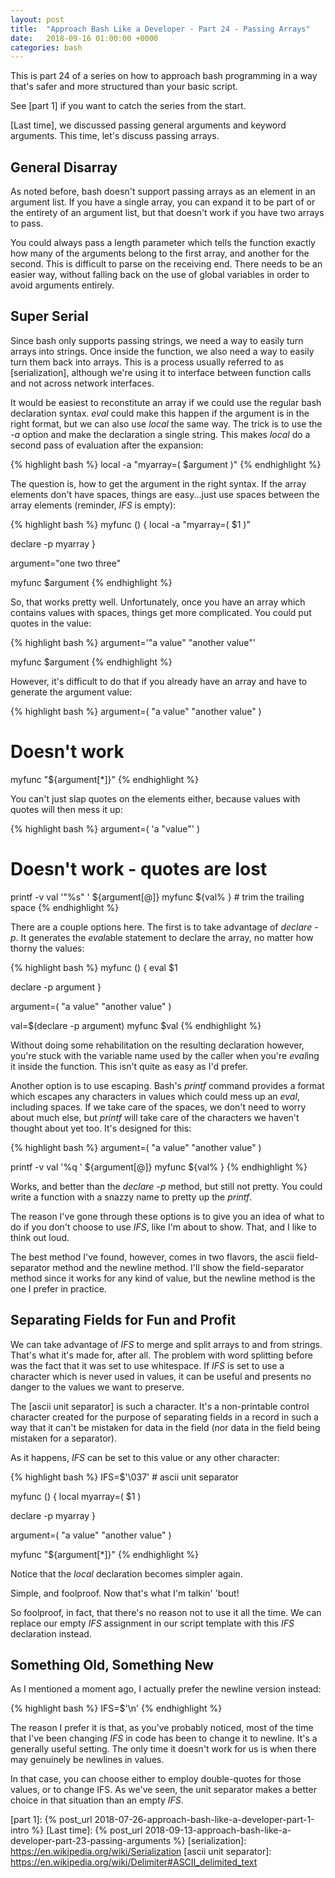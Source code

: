 ```yaml
---
layout: post
title:  "Approach Bash Like a Developer - Part 24 - Passing Arrays"
date:   2018-09-16 01:00:00 +0000
categories: bash
---
```


This is part 24 of a series on how to approach bash programming in a way
that's safer and more structured than your basic script.

See [part 1] if you want to catch the series from the start.

[Last time], we discussed passing general arguments and keyword
arguments.  This time, let's discuss passing arrays.

General Disarray
----------------

As noted before, bash doesn't support passing arrays as an element in an
argument list.  If you have a single array, you can expand it to be part
of or the entirety of an argument list, but that doesn't work if you
have two arrays to pass.

You could always pass a length parameter which tells the function
exactly how many of the arguments belong to the first array, and another
for the second.  This is difficult to parse on the receiving end.  There
needs to be an easier way, without falling back on the use of global
variables in order to avoid arguments entirely.

Super Serial
------------

Since bash only supports passing strings, we need a way to easily turn
arrays into strings.  Once inside the function, we also need a way to
easily turn them back into arrays.  This is a process usually referred
to as [serialization], although we're using it to interface between
function calls and not across network interfaces.

It would be easiest to reconstitute an array if we could use the regular
bash declaration syntax.  *eval* could make this happen if the argument
is in the right format, but we can also use *local* the same way.  The
trick is to use the *-a* option and make the declaration a single
string.  This makes *local* do a second pass of evaluation after the
expansion:

{% highlight bash %}
local -a "myarray=( $argument )"
{% endhighlight %}

The question is, how to get the argument in the right syntax.  If the
array elements don't have spaces, things are easy...just use spaces
between the array elements (reminder, *IFS* is empty):

{% highlight bash %}
myfunc () {
  local -a "myarray=( $1 )"

  declare -p myarray
}

argument="one two three"

myfunc $argument
{% endhighlight %}

So, that works pretty well.  Unfortunately, once you have an array which
contains values with spaces, things get more complicated.  You could put
quotes in the value:

{% highlight bash %}
argument='"a value" "another value"'

myfunc $argument
{% endhighlight %}

However, it's difficult to do that if you already have an array and
have to generate the argument value:

{% highlight bash %}
argument=( "a value" "another value" )

# Doesn't work
myfunc "${argument[*]}"
{% endhighlight %}

You can't just slap quotes on the elements either, because
values with quotes will then mess it up:

{% highlight bash %}
argument=( 'a "value"' )

# Doesn't work - quotes are lost
printf -v val '"%s" ' ${argument[@]}
myfunc ${val% } # trim the trailing space
{% endhighlight %}

There are a couple options here.  The first is to take advantage of
*declare -p*.  It generates the *eval*able statement to declare the
array, no matter how thorny the values:

{% highlight bash %}
myfunc () {
  eval $1

  declare -p argument
}

argument=( "a value" "another value" )

val=$(declare -p argument)
myfunc $val
{% endhighlight %}

Without doing some rehabilitation on the resulting declaration however,
you're stuck with the variable name used by the caller when you're
*eval*ing it inside the function.  This isn't quite as easy as I'd
prefer.

Another option is to use escaping.  Bash's *printf* command provides a
format which escapes any characters in values which could mess up an
*eval*, including spaces.  If we take care of the spaces, we don't need
to worry about much else, but *printf* will take care of the characters
we haven't thought about yet too.  It's designed for this:

{% highlight bash %}
argument=( "a value" "another value" )

printf -v val '%q ' ${argument[@]}
myfunc ${val% }
{% endhighlight %}

Works, and better than the *declare -p* method, but still not pretty.
You could write a function with a snazzy name to pretty up the *printf*.

The reason I've gone through these options is to give you an idea of
what to do if you don't choose to use *IFS*, like I'm about to show.
That, and I like to think out loud.

The best method I've found, however, comes in two flavors, the
ascii field-separator method and the newline method.  I'll show the
field-separator method since it works for any kind of value, but the
newline method is the one I prefer in practice.

Separating Fields for Fun and Profit
------------------------------------

We can take advantage of *IFS* to merge and split arrays to and from
strings.  That's what it's made for, after all.  The problem with word
splitting before was the fact that it was set to use whitespace.  If
*IFS* is set to use a character which is never used in values, it can be
useful and presents no danger to the values we want to preserve.

The [ascii unit separator] is such a character.  It's a non-printable
control character created for the purpose of separating fields in a
record in such a way that it can't be mistaken for data in the field
(nor data in the field being mistaken for a separator).

As it happens, *IFS* can be set to this value or any other character:

{% highlight bash %}
IFS=$'\037' # ascii unit separator

myfunc () {
  local myarray=( $1 )

  declare -p myarray
}

argument=( "a value" "another value" )

myfunc "${argument[*]}"
{% endhighlight %}

Notice that the *local* declaration becomes simpler again.

Simple, and foolproof.  Now that's what I'm talkin' 'bout!

So foolproof, in fact, that there's no reason not to use it all the
time.  We can replace our empty *IFS* assignment in our script template
with this *IFS* declaration instead.

Something Old, Something New
----------------------------

As I mentioned a moment ago, I actually prefer the newline version
instead:

{% highlight bash %}
IFS=$'\n'
{% endhighlight %}

The reason I prefer it is that, as you've probably noticed, most of the
time that I've been changing *IFS* in code has been to change it to
newline.  It's a generally useful setting.  The only time it doesn't
work for us is when there may genuinely be newlines in values.

In that case, you can choose either to employ double-quotes for those
values, or to change IFS.  As we've seen, the unit separator makes a
better choice in that situation than an empty *IFS*.

  [part 1]:       {% post_url 2018-07-26-approach-bash-like-a-developer-part-1-intro                      %}
  [Last time]:    {% post_url 2018-09-13-approach-bash-like-a-developer-part-23-passing-arguments         %}
  [serialization]: https://en.wikipedia.org/wiki/Serialization
  [ascii unit separator]: https://en.wikipedia.org/wiki/Delimiter#ASCII_delimited_text
